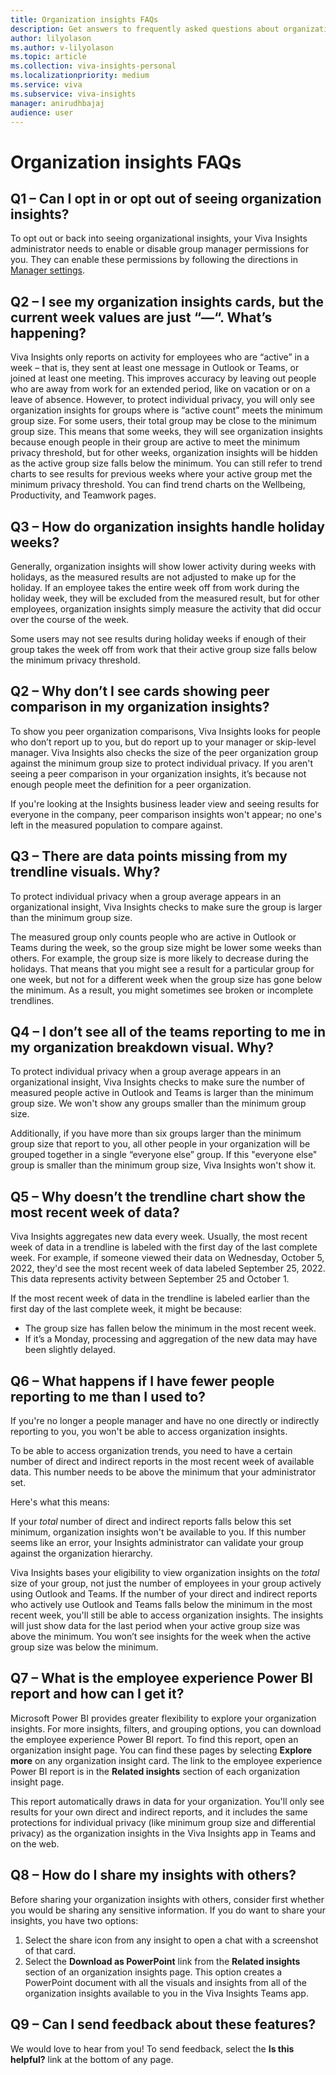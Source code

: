 ```yaml
---
title: Organization insights FAQs
description: Get answers to frequently asked questions about organization insights in Microsoft Viva Insights 
author: lilyolason
ms.author: v-lilyolason
ms.topic: article
ms.collection: viva-insights-personal
ms.localizationpriority: medium 
ms.service: viva
ms.subservice: viva-insights
manager: anirudhbajaj
audience: user
---
```


# Organization insights FAQs

## Q1 – Can I opt in or opt out of seeing organization insights?

To opt out or back into seeing organizational insights, your Viva Insights administrator needs to enable or disable group manager permissions for you. They can enable these permissions by following the directions in [Manager settings](../advanced/setup-maint/manager-settings.md).

## Q2 – I see my organization insights cards, but the current week values are just “—“. What’s happening?

Viva Insights only reports on activity for employees who are “active” in a week – that is, they sent at least one message in Outlook or Teams, or joined at least one meeting. This improves accuracy by leaving out people who are away from work for an extended period, like on vacation or on a leave of absence. However, to protect individual privacy, you will only see organization insights for groups where is “active count” meets the minimum group size. For some users, their total group may be close to the minimum group size. This means that some weeks, they will see organization insights because enough people in their group are active to meet the minimum privacy threshold, but for other weeks, organization insights will be hidden as the active group size falls below the minimum. You can still refer to trend charts to see results for previous weeks where your active group met the minimum privacy threshold. You can find trend charts on the Wellbeing, Productivity, and Teamwork pages.

## Q3 – How do organization insights handle holiday weeks?

Generally, organization insights will show lower activity during weeks with holidays, as the measured results are not adjusted to make up for the holiday. If an employee takes the entire week off from work during the holiday week, they will be excluded from the measured result, but for other employees, organization insights simply measure the activity that did occur over the course of the week. 

Some users may not see results during holiday weeks if enough of their group takes the week off from work that their active group size falls below the minimum privacy threshold.


## Q2 – Why don’t I see cards showing peer comparison in my organization insights?

To show you peer organization comparisons, Viva Insights looks for people who don’t report up to you, but do report up to your manager or skip-level manager. Viva Insights also checks the size of the peer organization group against the minimum group size to protect individual privacy. If you aren't seeing a peer comparison in your organization insights, it’s because not enough people meet the definition for a peer organization.

If you're looking at the Insights business leader view and seeing results for everyone in the company, peer comparison insights won't appear; no one's left in the measured population to compare against.

<!--Is the IBL view controlled through the dropdown menu at the top right of the org insights card?-->


## Q3 – There are data points missing from my trendline visuals. Why?

To protect individual privacy when a group average appears in an organizational insight, Viva Insights checks to make sure the group is larger than the minimum group size.   

The measured group only counts people who are active in Outlook or Teams during the week, so the group size might be lower some weeks than others. For example, the group size is more likely to decrease during the holidays. That means that you might see a result for a particular group for one week, but not for a different week when the group size has gone below the minimum. As a result, you might sometimes see broken or incomplete trendlines.

## Q4 – I don’t see all of the teams reporting to me in my organization breakdown visual. Why?

To protect individual privacy when a group average appears in an organizational insight, Viva Insights checks to make sure the number of measured people active in Outlook and Teams is larger than the minimum group size. We won't show any groups smaller than the minimum group size.

Additionally, if you have more than six groups larger than the minimum group size that report to you, all other people in your organization will be grouped together in a single “everyone else” group. If this "everyone else" group is smaller than the minimum group size, Viva Insights won't show it. 

## Q5 – Why doesn’t the trendline chart show the most recent week of data?

Viva Insights aggregates new data every week. Usually, the most recent week of data in a trendline is labeled with the first day of the last complete week. For example, if someone viewed their data on Wednesday, October 5, 2022, they'd see the most recent week of data labeled September 25, 2022. This data represents activity between September 25 and October 1.

If the most recent week of data in the trendline is labeled earlier than the first day of the last complete week, it might be because:

* The group size has fallen below the minimum in the most recent week.
* If it’s a Monday, processing and aggregation of the new data may have been slightly delayed.

## Q6 – What happens if I have fewer people reporting to me than I used to?

If you're no longer a people manager and have no one directly or indirectly reporting to you, you won't be able to access organization insights.

To be able to access organization trends, you need to have a certain number of direct and indirect reports in the most recent week of available data. This number needs to be above the minimum that your administrator set. 

Here's what this means:

If your *total* number of direct and indirect reports falls below this set minimum, organization insights won't be available to you. If this number seems like an error, your Insights administrator can validate your group against the organization hierarchy.

Viva Insights bases your eligibility to view organization insights on the *total* size of your group, not just the number of employees in your group actively using Outlook and Teams. If the number of your direct and indirect reports who actively use  Outlook and Teams falls below the minimum in the most recent week, you'll still be able to access organization insights. The insights will just show data for the last period when your active group size was above the minimum. You won’t see insights for the week when the active group size was below the minimum. 

## Q7 – What is the employee experience Power BI report and how can I get it?

Microsoft Power BI provides greater flexibility to explore your organization insights. For more insights, filters, and grouping options, you can download the employee experience Power BI report. To find this report, open an organization insight page. You can find these pages by selecting **Explore more** <!--Show details?--> on any organization insight card. The link to the employee experience Power BI report is in the **Related insights** section of each organization insight page. 

This report automatically draws in data for your organization. You'll only see results for your own direct and indirect reports, and it includes the same protections for individual privacy (like minimum group size and differential privacy) as the organization insights in the Viva Insights app in Teams and on the web.

<!--does this open in PBI? Not able to replicate these instructions in my PPE tenant.-->

## Q8 – How do I share my insights with others?

Before sharing your organization insights with others, consider first whether you would be sharing any sensitive information. If you do want to share your insights, you have two options:

1. Select the share icon from any insight to open a chat with a screenshot of that card.
1. Select the **Download as PowerPoint** link from the **Related insights** section of an organization insights page. This option creates a PowerPoint document with all the visuals and insights from all of the organization insights available to you in the Viva Insights Teams app.

<!--Not able to replicate these instructions in my PPE tenant.-->


## Q9 – Can I send feedback about these features?

We would love to hear from you! To send feedback, select the **Is this helpful?** link at the bottom of any page.









